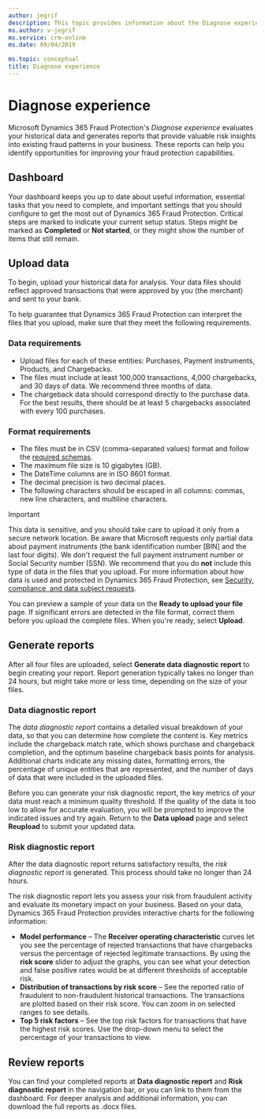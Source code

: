 ```yaml
---
author: jegrif
description: This topic provides information about the Diagnose experience in Microsoft Dynamics 365 Fraud Protection.
ms.author: v-jegrif
ms.service: crm-online
ms.date: 09/04/2019

ms.topic: conceptual
title: Diagnose experience
---
```


# Diagnose experience

Microsoft Dynamics 365 Fraud Protection's *Diagnose experience* evaluates your historical data and generates reports that provide valuable risk insights into existing fraud patterns in your business. These reports can help you identify opportunities for improving your fraud protection capabilities.

## Dashboard

Your dashboard keeps you up to date about useful information, essential tasks that you need to complete, and important settings that you should configure to get the most out of Dynamics 365 Fraud Protection. Critical steps are marked to indicate your current setup status. Steps might be marked as **Completed** or **Not started**, or they might show the number of items that still remain.

## Upload data

To begin, upload your historical data for analysis. Your data files should reflect approved transactions that were approved by you (the merchant) and sent to your bank.

To help guarantee that Dynamics 365 Fraud Protection can interpret the files that you upload, make sure that they meet the following requirements.

### Data requirements
- Upload files for each of these entities: Purchases, Payment instruments, Products, and Chargebacks.
- The files must include at least 100,000 transactions, 4,000 chargebacks, and 30 days of data. We recommend three months of data.
- The chargeback data should correspond directly to the purchase data. For the best results, there should be at least 5 chargebacks associated with every 100 purchases.

### Format requirements
- The files must be in CSV (comma-separated values) format and follow the [required schemas](schema.md).
- The maximum file size is 10 gigabytes (GB).
- The DateTime columns are in ISO 8601 format.
- The decimal precision is two decimal places.
- The following characters should be escaped in all columns: commas, new line characters, and multiline characters.

> [!IMPORTANT]
> This data is sensitive, and you should take care to upload it only from a secure network location. Be aware that Microsoft requests only partial data about payment instruments (the bank identification number \[BIN\] and the last four digits). We don't request the full payment instrument number or Social Security number (SSN). We recommend that you do **not** include this type of data in the files that you upload. For more information about how data is used and protected in Dynamics 365 Fraud Protection, see [Security, compliance, and data subject requests](security-compliance.md).

You can preview a sample of your data on the **Ready to upload your file** page. If significant errors are detected in the file format, correct them before you upload the complete files. When you're ready, select **Upload**.

## Generate reports

After all four files are uploaded, select **Generate data diagnostic report** to begin creating your report. Report generation typically takes no longer than 24 hours, but might take more or less time, depending on the size of your files.

### Data diagnostic report

The *data diagnostic report* contains a detailed visual breakdown of your data, so that you can determine how complete the content is. Key metrics include the chargeback match rate, which shows purchase and chargeback completion, and the optimum baseline chargeback basis points for analysis. Additional charts indicate any missing dates, formatting errors, the percentage of unique entities that are represented, and the number of days of data that were included in the uploaded files.

Before you can generate your risk diagnostic report, the key metrics of your data must reach a minimum quality threshold. If the quality of the data is too low to allow for accurate evaluation, you will be prompted to improve the indicated issues and try again. Return to the **Data upload** page and select **Reupload** to submit your updated data.
 
### Risk diagnostic report

After the data diagnostic report returns satisfactory results, the *risk diagnostic report* is generated. This process should take no longer than 24 hours.

The risk diagnostic report lets you assess your risk from fraudulent activity and evaluate its monetary impact on your business. Based on your data, Dynamics 365 Fraud Protection provides interactive charts for the following information:

- **Model performance** – The **Receiver operating characteristic** curves let you see the percentage of rejected transactions that have chargebacks versus the percentage of rejected legitimate transactions. By using the **risk score** slider to adjust the graphs, you can see what your detection and false positive rates would be at different thresholds of acceptable risk.
- **Distribution of transactions by risk score** – See the reported ratio of fraudulent to non-fraudulent historical transactions. The transactions are plotted based on their risk score. You can zoom in on selected ranges to see details.
- **Top 5 risk factors** – See the top risk factors for transactions that have the highest risk scores. Use the drop-down menu to select the percentage of your transactions to view.

## Review reports

You can find your completed reports at **Data diagnostic report** and **Risk diagnostic report** in the navigation bar, or you can link to them from the dashboard. For deeper analysis and additional information, you can download the full reports as .docx files.
